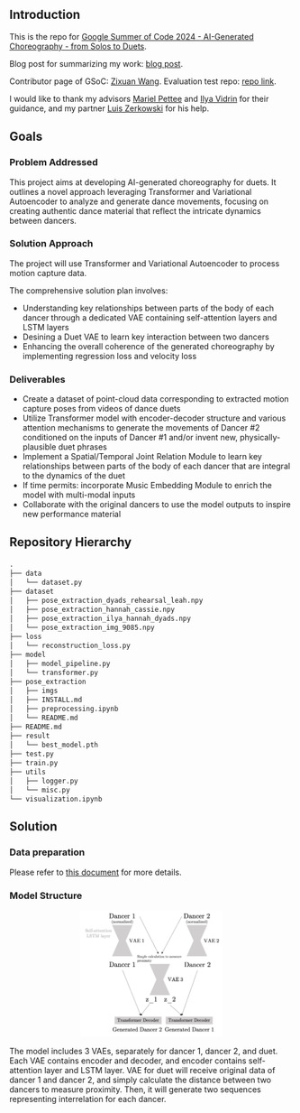 ## Introduction
This is the repo for [Google Summer of Code 2024 - AI-Generated Choreography - from Solos to Duets](https://humanai.foundation/gsoc/2024/proposal_ChoreoAI1.html). 

Blog post for summarizing my work: [blog post](https://wang-zixuan.github.io/posts/2024/gsoc_2024).

Contributor page of GSoC: [Zixuan Wang](https://summerofcode.withgoogle.com/programs/2024/projects/PEvVr15z). Evaluation test repo: [repo link](https://github.com/wang-zixuan/AI_Enabled_Choreography).

I would like to thank my advisors [Mariel Pettee](https://marielpettee.com/) and [Ilya Vidrin](https://www.ilyavidrin.com/) for their guidance, and my partner [Luis Zerkowski](https://github.com/Luizerko) for his help.

## Goals
### Problem Addressed
This project aims at developing AI-generated choreography for duets. It outlines a novel approach leveraging Transformer and Variational Autoencoder to analyze and generate dance movements, focusing on creating authentic dance material that reflect the intricate dynamics between dancers.

### Solution Approach 
The project will use Transformer and Variational Autoencoder to process motion capture data. 

The comprehensive solution plan involves:
- Understanding key relationships between parts of the body of each dancer through a dedicated VAE containing self-attention layers and LSTM layers
- Desining a Duet VAE to learn key interaction between two dancers
- Enhancing the overall coherence of the generated choreography by implementing regression loss and velocity loss

### Deliverables
- Create a dataset of point-cloud data corresponding to extracted motion capture poses from videos of dance duets
- Utilize Transformer model with encoder-decoder structure and various attention mechanisms to generate the movements of Dancer #2 conditioned on the inputs of Dancer #1 and/or invent new, physically-plausible duet phrases
- Implement a Spatial/Temporal Joint Relation Module to learn key relationships between parts of the body of each dancer that are integral to the dynamics of the duet
- If time permits: incorporate Music Embedding Module to enrich the model with multi-modal inputs
- Collaborate with the original dancers to use the model outputs to inspire new performance material

## Repository Hierarchy
```
.
├── data
│   └── dataset.py
├── dataset
│   ├── pose_extraction_dyads_rehearsal_leah.npy
│   ├── pose_extraction_hannah_cassie.npy
│   ├── pose_extraction_ilya_hannah_dyads.npy
│   └── pose_extraction_img_9085.npy
├── loss
│   └── reconstruction_loss.py
├── model
│   ├── model_pipeline.py
│   └── transformer.py
├── pose_extraction
│   ├── imgs
│   ├── INSTALL.md
│   ├── preprocessing.ipynb
│   └── README.md
├── README.md
├── result
│   └── best_model.pth
├── test.py
├── train.py
├── utils
│   ├── logger.py
│   └── misc.py
└── visualization.ipynb
```

## Solution
### Data preparation
Please refer to [this document](pose_extraction/README.md) for more details.

### Model Structure
<div align="center">
  <img src="assets/network.png" width="50%" />
</div>

The model includes 3 VAEs, separately for dancer 1, dancer 2, and duet. Each VAE contains encoder and decoder, and encoder contains self-attention layer and LSTM layer. VAE for duet will receive original data of dancer 1 and dancer 2, and simply calculate the distance between two dancers to measure proximity. Then, it will generate two sequences representing interrelation for each dancer.